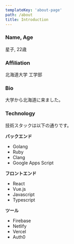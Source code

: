 ```yaml
---
templateKey: 'about-page'
path: /about
title: Introduction
---
```


### Name, Age
星子, 22歳

### Affiliation
北海道大学 工学部

### Bio
大学から北海道に来ました。

### Technology
技術スタックは以下の通りです。

**バックエンド**
* Golang
* Ruby
* Clang
* Google Apps Script

**フロントエンド** 
* React
* Vue.js
* Javascript
* Typescript

**ツール**
* Firebase
* Netlify
* Vercel
* Auth0

